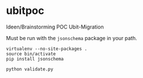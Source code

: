 # ubitpoc
Ideen/Brainstorming POC Ubit-Migration

Must be run with the `jsonschema` package in your path.

```
virtualenv --no-site-packages .
source bin/activate
pip install jsonschema

python validate.py
```
